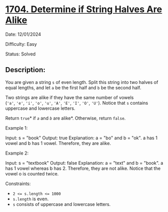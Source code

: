 # [1704\. Determine if String Halves Are Alike](https://leetcode.com/problems/determine-if-string-halves-are-alike/)

Date: 12/01/2024

Difficulty: Easy

Status: Solved

## Description:

You are given a string `s` of even length. Split this string into two halves of equal lengths, and let `a` be the first half and `b` be the second half.

Two strings are alike if they have the same number of vowels (`'a'`, `'e'`, `'i'`, `'o'`, `'u'`, `'A'`, `'E'`, `'I'`, `'O'`, `'U'`). Notice that `s` contains uppercase and lowercase letters.

Return `true`* if *`a`* and *`b`* are alike*. Otherwise, return `false`.

Example 1:

Input: s = "book"
Output: true
Explanation: a = "bo" and b = "ok". a has 1 vowel and b has 1 vowel. Therefore, they are alike.

Example 2:

Input: s = "textbook"
Output: false
Explanation: a = "text" and b = "book". a has 1 vowel whereas b has 2. Therefore, they are not alike.
Notice that the vowel o is counted twice.

Constraints:

-   `2 <= s.length <= 1000`
-   `s.length` is even.
-   `s` consists of uppercase and lowercase letters.